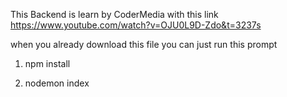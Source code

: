 This Backend is learn by CoderMedia with this link https://www.youtube.com/watch?v=OJU0L9D-Zdo&t=3237s

when you already download this file you can just run this prompt
1. npm install

2. nodemon index
